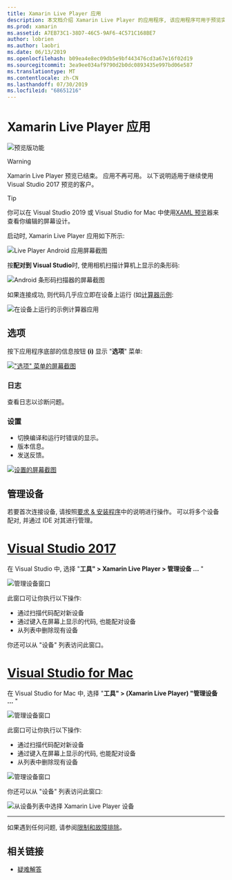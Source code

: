 ```yaml
---
title: Xamarin Live Player 应用
description: 本文档介绍 Xamarin Live Player 的应用程序, 该应用程序可用于预览实时在设备上进行的代码更改。 它讨论了安装、示例、日志、设置、管理设备等。
ms.prod: xamarin
ms.assetid: A7EB73C1-38D7-46C5-9AF6-4C571C168BE7
author: lobrien
ms.author: laobri
ms.date: 06/13/2019
ms.openlocfilehash: b09ea4e8ec09db5e9bf443476cd3a67e16f02d19
ms.sourcegitcommit: 3ea9ee034af9790d2b0dc0893435e997bd06e587
ms.translationtype: MT
ms.contentlocale: zh-CN
ms.lasthandoff: 07/30/2019
ms.locfileid: "68651216"
---
```

# <a name="xamarin-live-player-app"></a>Xamarin Live Player 应用

![预览版功能](~/media/shared/preview.png)

> [!WARNING]
> Xamarin Live Player 预览已结束。 应用不再可用。 以下说明适用于继续使用 Visual Studio 2017 预览的客户。

> [!TIP]
> 你可以在 Visual Studio 2019 或 Visual Studio for Mac 中使用[XAML 预览](~/xamarin-forms/xaml/xaml-previewer/index.md)器来查看你编辑的屏幕设计。

启动时, Xamarin Live Player 应用如下所示:

![Live Player Android 应用屏幕截图](player-images/app-android-sml.png)

按**配对到 Visual Studio**时, 使用相机扫描计算机上显示的条形码:

![Android 条形码扫描器的屏幕截图](player-images/scan-android-sml.png)

如果连接成功, 则代码几乎应立即在设备上运行 (如[计算器示例](https://github.com/xamarin/mobile-samples/tree/master/LivePlayer/BasicCalculator):

![在设备上运行的示例计算器应用](player-images/basic-calculator-sml.png)

## <a name="options"></a>选项

按下应用程序底部的信息按钮 **(i)** 显示 "**选项**" 菜单:

[!["选项" 菜单的屏幕截图](player-images/options-sml.png)](player-images/options.png#lightbox)

### <a name="logs"></a>日志

查看日志以诊断问题。

### <a name="settings"></a>设置

- 切换编译和运行时错误的显示。
- 版本信息。
- 发送反馈。

[![设置的屏幕截图](player-images/settings-sml.png)](player-images/settings.png#lightbox)

## <a name="managing-devices"></a>管理设备

若要首次连接设备, 请按照[要求 & 安装程序](~/tools/live-player/install.md)中的说明进行操作。 可以将多个设备配对, 并通过 IDE 对其进行管理。

# <a name="visual-studio-2017tabwindows"></a>[Visual Studio 2017](#tab/windows)

在 Visual Studio 中, 选择 "**工具" > Xamarin Live Player > 管理设备 ...** "

![管理设备窗口](player-images/manage-tools-menu-vs.png)

此窗口可让你执行以下操作:

- 通过扫描代码配对新设备
- 通过键入在屏幕上显示的代码, 也能配对设备
- 从列表中删除现有设备

你还可以从 "设备" 列表访问此窗口。

# <a name="visual-studio-for-mactabmacos"></a>[Visual Studio for Mac](#tab/macos)

在 Visual Studio for Mac 中, 选择 "**工具" > (Xamarin Live Player) "管理设备 ...** "

![管理设备窗口](player-images/manage-tools-menu.png)

此窗口可让你执行以下操作:

- 通过扫描代码配对新设备
- 通过键入在屏幕上显示的代码, 也能配对设备
- 从列表中删除现有设备

![管理设备窗口](player-images/manage.png)

你还可以从 "设备" 列表访问此窗口:

![从设备列表中选择 Xamarin Live Player 设备](player-images/manage-device-menu.png)

-----

如果遇到任何问题, 请参阅[限制和故障排除](~/tools/live-player/troubleshooting.md)。

## <a name="related-links"></a>相关链接

- [疑难解答](~/tools/live-player/troubleshooting.md)

